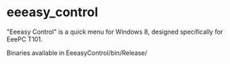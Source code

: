 eeeasy_control
==============

"Eeeasy Control" is a quick menu for Windows 8, designed specifically for EeePC T101.

Binaries available in EeeasyControl/bin/Release/
